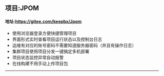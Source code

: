 ## 项目:JPOM
#### 地址:https://gitee.com/keepbx/Jpom
- 使用浏览器登录方便快捷管理项目
- 界面形式实时查看项目运行状态以及控制台日志
- 运维有对应的账号密码不需要知道服务器密码（并且有操作日志）
- 集群项目使用项目分发一键搞定多机部署
- 项目状态监控异常自动报警
- 在线构建不用手动上传项目包
----
